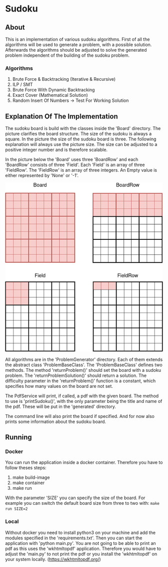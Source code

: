 # Sudoku

## About
This is an implementation of various sudoku algorithms.
First of all the algorithms will be used to generate a problem, with a possible solution.
Afterwards the algorithms should be adjusted to solve the generated problem independent of the building of the sudoku problem.

### Algorithms
1. Brute Force & Backtracking (Iterative & Recursive)
2. ILP / SMT
3. Brute Force With Dynamic Backtracking
4. Exact Cover (Mathematical Solution)
5. Random Insert Of Numbers -> Test For Working Solution

## Explanation Of The Implementation
The sudoku board is build with the classes inside the 'Board' directory.
The picture clarifies the board structure.
The size of the sudoku is always a square. In the picture the size of the sudoku board is three. The following explanation will always use the picture size. The size can be adjusted to a positive integer number and is therefore scalable.

In the picture below the 'Board' uses three 'BoardRow' and each 'BoardRow' consists of three 'Field'.
Each 'Field' is an array of three 'FieldRow'. The 'FieldRow' is an array of three integers.
An Empty value is either represented by 'None' or '-1'.

![BoardStructure](BoardStructure.png)

All algorithms are in the 'ProblemGenerator' directory. Each of them extends the abstract class 'ProblemBaseClass'. The 'ProblemBaseClass' defines two methods. The method 'returnProblem()' should set the board with a sudoku problem. The 'returnProblemSolution()' should return a solution.
The difficulty parameter in the 'returnProblem()' function is a constant, which specifies how many values on the board are not set.

The PdfService will print, if called, a pdf with the given board. The method to use is 'printSudoku()', with the only parameter being the title and name of the pdf. These will be put in the 'generated' directory.

The command line will also print the board if specified. And for now also prints some information about the sudoku board.

## Running

### Docker
You can run the application inside a docker container.
Therefore you have to follow theses steps:
1. make build-image
2. make container
3. make run

With the parameter 'SIZE' you can specify the size of the board. For example you can switch the default board size from three to two with: ```make run SIZE=2```

### Local
Without docker you need to install python3 on your machine and add the modules specified in the 'requirements.txt'.
Then you can start the application with 'python main.py'.
You are not going to be able to print an pdf as this uses the 'wkhtmltopdf' application. Therefore you would have to adjust the 'main.py' to not print the pdf or you install the 'wkhtmltopdf' on your system locally. (https://wkhtmltopdf.org/)
